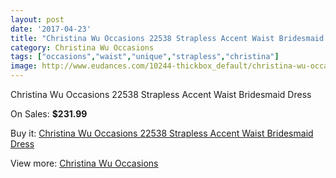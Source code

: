 ```yaml
---
layout: post
date: '2017-04-23'
title: "Christina Wu Occasions 22538 Strapless Accent Waist Bridesmaid Dress"
category: Christina Wu Occasions
tags: ["occasions","waist","unique","strapless","christina"]
image: http://www.eudances.com/10244-thickbox_default/christina-wu-occasions-22538-strapless-accent-waist-bridesmaid-dress.jpg
---
```

Christina Wu Occasions 22538 Strapless Accent Waist Bridesmaid Dress

On Sales: **$231.99**
<a href="https://www.eudances.com/en/christina-wu-occasions/3349-christina-wu-occasions-22538-strapless-accent-waist-bridesmaid-dress.html"><amp-img layout="responsive" width="600" height="600" src="//www.eudances.com/10244-thickbox_default/christina-wu-occasions-22538-strapless-accent-waist-bridesmaid-dress.jpg" alt="Christina Wu Occasions 22538 Strapless Accent Waist Bridesmaid Dress 0" /></a>
<a href="https://www.eudances.com/en/christina-wu-occasions/3349-christina-wu-occasions-22538-strapless-accent-waist-bridesmaid-dress.html"><amp-img layout="responsive" width="600" height="600" src="//www.eudances.com/10248-thickbox_default/christina-wu-occasions-22538-strapless-accent-waist-bridesmaid-dress.jpg" alt="Christina Wu Occasions 22538 Strapless Accent Waist Bridesmaid Dress 1" /></a>
<a href="https://www.eudances.com/en/christina-wu-occasions/3349-christina-wu-occasions-22538-strapless-accent-waist-bridesmaid-dress.html"><amp-img layout="responsive" width="600" height="600" src="//www.eudances.com/10247-thickbox_default/christina-wu-occasions-22538-strapless-accent-waist-bridesmaid-dress.jpg" alt="Christina Wu Occasions 22538 Strapless Accent Waist Bridesmaid Dress 2" /></a>
<a href="https://www.eudances.com/en/christina-wu-occasions/3349-christina-wu-occasions-22538-strapless-accent-waist-bridesmaid-dress.html"><amp-img layout="responsive" width="600" height="600" src="//www.eudances.com/10246-thickbox_default/christina-wu-occasions-22538-strapless-accent-waist-bridesmaid-dress.jpg" alt="Christina Wu Occasions 22538 Strapless Accent Waist Bridesmaid Dress 3" /></a>
<a href="https://www.eudances.com/en/christina-wu-occasions/3349-christina-wu-occasions-22538-strapless-accent-waist-bridesmaid-dress.html"><amp-img layout="responsive" width="600" height="600" src="//www.eudances.com/10245-thickbox_default/christina-wu-occasions-22538-strapless-accent-waist-bridesmaid-dress.jpg" alt="Christina Wu Occasions 22538 Strapless Accent Waist Bridesmaid Dress 4" /></a>

Buy it: [Christina Wu Occasions 22538 Strapless Accent Waist Bridesmaid Dress](https://www.eudances.com/en/christina-wu-occasions/3349-christina-wu-occasions-22538-strapless-accent-waist-bridesmaid-dress.html "Christina Wu Occasions 22538 Strapless Accent Waist Bridesmaid Dress")

View more: [Christina Wu Occasions](https://www.eudances.com/en/59-christina-wu-occasions "Christina Wu Occasions")